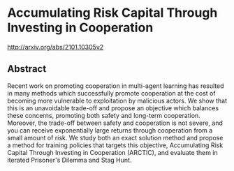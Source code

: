 # Accumulating Risk Capital Through Investing in Cooperation
http://arxiv.org/abs/2101.10305v2
## Abstract
Recent work on promoting cooperation in multi-agent learning has resulted in many methods which successfully promote cooperation at the cost of becoming more vulnerable to exploitation by malicious actors. We show that this is an unavoidable trade-off and propose an objective which balances these concerns, promoting both safety and long-term cooperation. Moreover, the trade-off between safety and cooperation is not severe, and you can receive exponentially large returns through cooperation from a small amount of risk. We study both an exact solution method and propose a method for training policies that targets this objective, Accumulating Risk Capital Through Investing in Cooperation (ARCTIC), and evaluate them in iterated Prisoner's Dilemma and Stag Hunt.